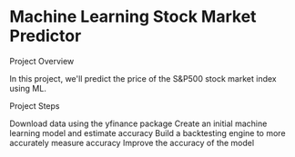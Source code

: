 # Machine Learning Stock Market Predictor

Project Overview

In this project, we'll predict the price of the S&P500 stock market index using ML.

Project Steps

Download data using the yfinance package
Create an initial machine learning model and estimate accuracy
Build a backtesting engine to more accurately measure accuracy
Improve the accuracy of the model
